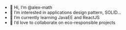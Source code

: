 - 👋 Hi, I’m @alex-math
- 👀 I’m interested in applications design pattern, SOLID...
- 🌱 I’m currently learning JavaEE and ReactJS
- 💞️ I’d love to collaborate on eco-responsible projects

<!---
alex-math/alex-math is a ✨ special ✨ repository because its `README.md` (this file) appears on your GitHub profile.
You can click the Preview link to take a look at your changes.
--->

